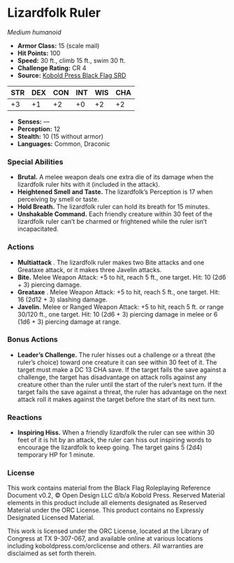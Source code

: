# Lizardfolk Ruler

*Medium humanoid*

- **Armor Class:** 15 (scale mail)
- **Hit Points:** 100
- **Speed:** 30 ft., climb 15 ft., swim 30 ft.
- **Challenge Rating:** CR 4
- **Source:** [Kobold Press Black Flag SRD](https://koboldpress.com/black-flag-roleplaying/)

| STR | DEX | CON | INT | WIS | CHA |
| --- | --- | --- | --- | --- | --- |
| +3 | +1 | +2 | +0 | +2 | +2 |

- **Senses:** —
- **Perception:** 12
- **Stealth:** 10 (15 without armor)
- **Languages:** Common, Draconic

### Special Abilities

- **Brutal.** A melee weapon deals one extra die of its damage when the lizardfolk ruler hits with it (included in the attack).
- **Heightened Smell and Taste.** The lizardfolk’s Perception is 17 when perceiving by smell or taste.
- **Hold Breath.** The lizardfolk ruler can hold its breath for 15 minutes.
- **Unshakable Command.** Each friendly creature within 30 feet of the lizardfolk ruler can’t be charmed or frightened while the ruler isn’t incapacitated.

### Actions

- **Multiattack** . The lizardfolk ruler makes two Bite attacks and one Greataxe attack, or it makes three Javelin attacks.
- **Bite.** Melee Weapon Attack: +5 to hit, reach 5 ft., one target. Hit: 10 (2d6 + 3) piercing damage.
- **Greataxe** . Melee Weapon Attack: +5 to hit, reach 5 ft., one target. Hit: 16 (2d12 + 3) slashing damage.
- **Javelin.** Melee or Ranged Weapon Attack: +5 to hit, reach 5 ft. or range 30/120 ft., one target. Hit: 10 (2d6 + 3) piercing damage in melee or 6 (1d6 + 3) piercing damage at range.

### Bonus Actions

- **Leader’s Challenge.** The ruler hisses out a challenge or a threat (the ruler’s choice) toward one creature it can see within 30 feet of it. The target must make a DC 13 CHA save. If the target fails the save against a challenge, the target has disadvantage on attack rolls against any creature other than the ruler until the start of the ruler’s next turn. If the target fails the save against a threat, the ruler has advantage on the next attack roll it makes against the target before the start of its next turn.

### Reactions

- **Inspiring Hiss.** When a friendly lizardfolk the ruler can see within 30 feet of it is hit by an attack, the ruler can hiss out inspiring words to encourage the lizardfolk to keep going. The target gains 5 (2d4) temporary HP for 1 minute.

### License

This work contains material from the Black Flag Roleplaying Reference Document v0.2, © Open Design LLC d/b/a Kobold Press. Reserved Material elements in this product include all elements designated as Reserved Material under the ORC License. This product contains no Expressly Designated Licensed Material.

This work is licensed under the ORC License, located at the Library of Congress at TX 9-307-067, and available online at various locations including koboldpress.com/orclicense and others. All warranties are disclaimed as set forth therein.

